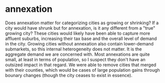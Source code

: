 # annexation

Does annexation matter for categorizing cities as growing or shrinking? If a city would have shrunk but for annexation, is it any different from a "true" growing city? These cities would likely have been able to capture more affluent suburbs, increasing their tax base and the overall level of demand in the city. Growing cities without annexation also contain lower-demand submarkets, so this internal heterogeneity does not matter. It is the aggregate demand we are concerned with. Most annexations are quite small, at least in terms of population, so I suspect they don't have an outsized impact in that regard. We were able to remove cities that merged with their counties, which would be cases of large population gains through bounary changes (though the city ceases to exist in essence). 